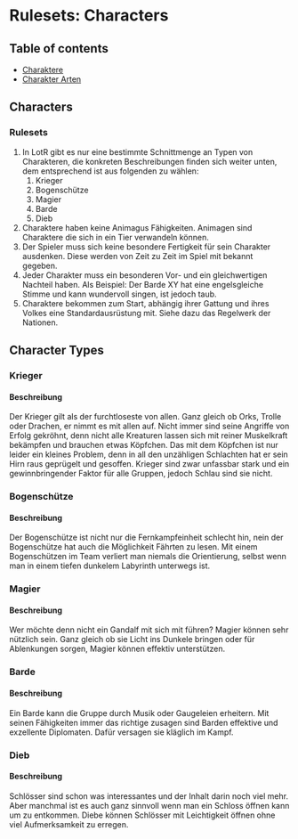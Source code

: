 # Rulesets: Characters

## Table of contents
- [Charaktere](#charaktere)
- [Charakter Arten](#character-types)

## Characters
### Rulesets
1. In LotR gibt es nur eine bestimmte Schnittmenge an Typen von Charakteren, die konkreten Beschreibungen finden sich weiter unten, dem entsprechend ist aus folgenden zu wählen:
   1. Krieger
   2. Bogenschütze
   3. Magier
   4. Barde
   5. Dieb
2. Charaktere haben keine Animagus Fähigkeiten. Animagen sind Charaktere die sich in ein Tier verwandeln können.
3. Der Spieler muss sich keine besondere Fertigkeit für sein Charakter ausdenken. Diese werden von Zeit zu Zeit im Spiel mit bekannt gegeben.
4. Jeder Charakter muss ein besonderen Vor- und ein gleichwertigen Nachteil haben. Als Beispiel: Der Barde XY hat eine engelsgleiche Stimme und kann wundervoll singen, ist jedoch taub.
5. Charaktere bekommen zum Start, abhängig ihrer Gattung und ihres Volkes eine Standardausrüstung mit. Siehe dazu das Regelwerk der Nationen.

## Character Types

### Krieger
#### Beschreibung
Der Krieger gilt als der furchtloseste von allen. Ganz gleich ob Orks, Trolle oder Drachen, er nimmt es mit allen auf. Nicht immer sind seine Angriffe von Erfolg gekröhnt, denn nicht alle Kreaturen lassen sich mit reiner Muskelkraft bekämpfen und brauchen etwas Köpfchen.
Das mit dem Köpfchen ist nur leider ein kleines Problem, denn in all den unzähligen Schlachten hat er sein Hirn raus geprügelt und gesoffen. Krieger sind zwar unfassbar stark und ein gewinnbringender Faktor für alle Gruppen, jedoch Schlau sind sie nicht.

### Bogenschütze
#### Beschreibung
Der Bogenschütze ist nicht nur die Fernkampfeinheit schlecht hin, nein der Bogenschütze hat auch die Möglichkeit Fährten zu lesen. Mit einem Bogenschützen im Team verliert man niemals die Orientierung, selbst wenn man in einem tiefen dunkelem Labyrinth unterwegs ist.

### Magier
#### Beschreibung
Wer möchte denn nicht ein Gandalf mit sich mit führen? Magier können sehr nützlich sein. Ganz gleich ob sie Licht ins Dunkele bringen oder für Ablenkungen sorgen, Magier können effektiv unterstützen.

### Barde
#### Beschreibung
Ein Barde kann die Gruppe durch Musik oder Gaugeleien erheitern. Mit seinen Fähigkeiten immer das richtige zusagen sind Barden effektive und exzellente Diplomaten. Dafür versagen sie kläglich im Kampf.

### Dieb
#### Beschreibung
Schlösser sind schon was interessantes und der Inhalt darin noch viel mehr. Aber manchmal ist es auch ganz sinnvoll wenn man ein Schloss öffnen kann um zu entkommen. Diebe können Schlösser mit Leichtigkeit öffnen ohne viel Aufmerksamkeit zu erregen.
